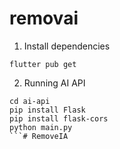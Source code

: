 # removai

1. Install dependencies
```
flutter pub get
```
2. Running AI API
```
cd ai-api
pip install Flask
pip install flask-cors
python main.py
```# RemoveIA